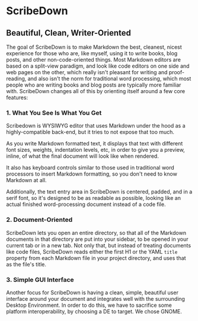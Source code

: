 # ScribeDown
## Beautiful, Clean, Writer-Oriented

The goal of ScribeDown is to make Markdown the best, cleanest, nicest experience for those who are, like myself, using it to write books, blog posts, and other non-code-oriented things. Most Markdown editors are based on a split-view paradigm, and look like code editors on one side and web pages on the other, which really isn't pleasant for writing and proof-reading, and also isn't the norm for traditional word processing, which most people who are writing books and blog posts are typically more familiar with. ScribeDown changes all of this by orienting itself around a few core features:

### 1. What You See Is What You Get

Scribedown is WYSIWYG editor that uses Markdown under the hood as a highly-compatible back-end, but it tries to not expose that too much.

As you write Markdown formatted text, it displays that text with different font sizes, weights, indentation levels, etc, in order to give you a preview, inline, of what the final document will look like when rendered.

It also has keyboard controls similar to those used in traditional word processors to insert Markdown formatting, so you don't need to know Markdown at all.

Additionally, the text entry area in ScribeDown is centered, padded, and in a serif font, so it's designed to be as readable as possible, looking like an actual finished word-processing document instead of a code file.

### 2. Document-Oriented

ScribeDown lets you open an entire directory, so that all of the Markdown documents in that directory are put into your sidebar, to be opened in your current tab or in a new tab. Not only that, but instead of treating documents like code files, ScribeDown reads either the first H1 or the YAML `title` property from each Markdown file in your project directory, and uses that as the file's title.

### 3. Simple GUI Interface

Another focus for ScribeDown is having a clean, simple, beautiful user interface around your document and integrates well with the surrounding Desktop Environment. In order to do this, we have to sacrifice some platform interoperability, by choosing a DE to target. We chose GNOME.